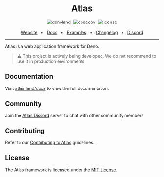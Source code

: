 <div align="center">
  <h1>Atlas</h1>
  <a href="https://deno.land/x/atlas" target="_blank"><img src="https://img.shields.io/badge/-deno.land/x/atlas-000.svg?logo=deno&labelColor=000" alt="denoland" /></a>&nbsp;
  <a href="https://codecov.io/gh/atlasland/atlas" target="_blank"><img src="https://codecov.io/gh/atlasland/atlas/branch/main/graph/badge.svg?token=LS8A7CRD48" alt="codecov" /></a>&nbsp;
  <a href="https://github.com/atlasland/atlas/blob/main/license" target="_blank"><img src="https://img.shields.io/badge/license-MIT-green.svg?labelColor=000" alt="license" /></a>
  <br />
  <br />
  <a href="https://atlas.land">Website</a>
  <span>&nbsp;&nbsp;•&nbsp;&nbsp;</span>
  <a href="https://atlas.land/docs">Docs</a>
  <span>&nbsp;&nbsp;•&nbsp;&nbsp;</span>
  <a href="https://github.com/atlasland/atlas-examples/">Examples</a>
  <span>&nbsp;&nbsp;•&nbsp;&nbsp;</span>
  <a href="https://atlas.land/changelog">Changelog</a>
  <span>&nbsp;&nbsp;•&nbsp;&nbsp;</span>
  <a href="https://discord.gg/3TWUmV4Wmg">Discord</a>
  <br />
  <hr />
</div>

Atlas is a web application framework for Deno.

> ⚠️ This project is actively being developed. We do not recommend to use it in
> production environments.

## Documentation

Visit [atlas.land/docs](https://atlas.land/docs) to view the full documentation.

## Community

Join the [Atlas Discord](https://discord.gg/3TWUmV4Wmg) server to chat with
other community members.

## Contributing

Refer to our [Contributing to Atlas](/contributing.md) guidelines.

## License

The Atlas framework is licensed under the [MIT License](/license).
